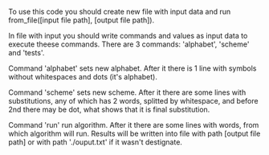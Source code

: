 To use this code you should create new file with input data and run from_file([input file path], [output file path]). 

In file with input you should write commands and values as input data to execute theese commands. There are 3 commands: 'alphabet', 'scheme' and 'tests'. 

Command 'alphabet' sets new alphabet. After it there is 1 line with symbols without whitespaces and dots (it's alphabet).

Command 'scheme' sets new scheme. After it there are some lines with substitutions, any of which has 2 words, splitted by whitespace, and before 2nd there may be dot, what shows that it is final substitution.

Command 'run' run algorithm. After it there are some lines with words, from which algorithm will run. Results will be written into file with path [output file path] or with path './ouput.txt' if it wasn't destignate.
